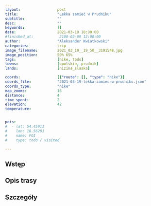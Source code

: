 ```yaml
---
layout:                 post
title:                  "Lekka zamieć w Prudniku"
subtitle:               ""
desc:                   ""
keywords:               []
date:                   2021-03-19 18:00:00
#finished_at:            2100-02-09 12:00:00
author:                 "Aleksander Kwiatkowski"
categories:             trip
image_filename:         2021_03_19__19_50__3191548.jpg
image_position:         50% 65%
tags:                   [hike, todo]
towns:                  [opolskie, prudnik]
lands:                  [nizina_slaska]

coords:                 [{"route": [], "type": "hike"}]
coords_file:            "2021-03-19-lekka-zamiec-w-prudniku.json"
coords_type:            "hike"
map_zooms:              16
distance:               4
time_spent:             2
elevation:              42
temperature:            


pois:
#  - lat: 54.45911
#    lon: 18.56281
#    name: POI
#    type: todo / visited

---
```



## Wstęp

## Opis trasy

## Szczegóły
